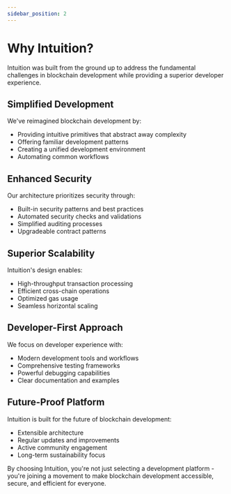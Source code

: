```yaml
---
sidebar_position: 2
---
```


# Why Intuition?

Intuition was built from the ground up to address the fundamental challenges in blockchain development while providing a superior developer experience.

## Simplified Development

We've reimagined blockchain development by:
- Providing intuitive primitives that abstract away complexity
- Offering familiar development patterns
- Creating a unified development environment
- Automating common workflows

## Enhanced Security

Our architecture prioritizes security through:
- Built-in security patterns and best practices
- Automated security checks and validations
- Simplified auditing processes
- Upgradeable contract patterns

## Superior Scalability

Intuition's design enables:
- High-throughput transaction processing
- Efficient cross-chain operations
- Optimized gas usage
- Seamless horizontal scaling

## Developer-First Approach

We focus on developer experience with:
- Modern development tools and workflows
- Comprehensive testing frameworks
- Powerful debugging capabilities
- Clear documentation and examples

## Future-Proof Platform

Intuition is built for the future of blockchain development:
- Extensible architecture
- Regular updates and improvements
- Active community engagement
- Long-term sustainability focus

By choosing Intuition, you're not just selecting a development platform - you're joining a movement to make blockchain development accessible, secure, and efficient for everyone. 